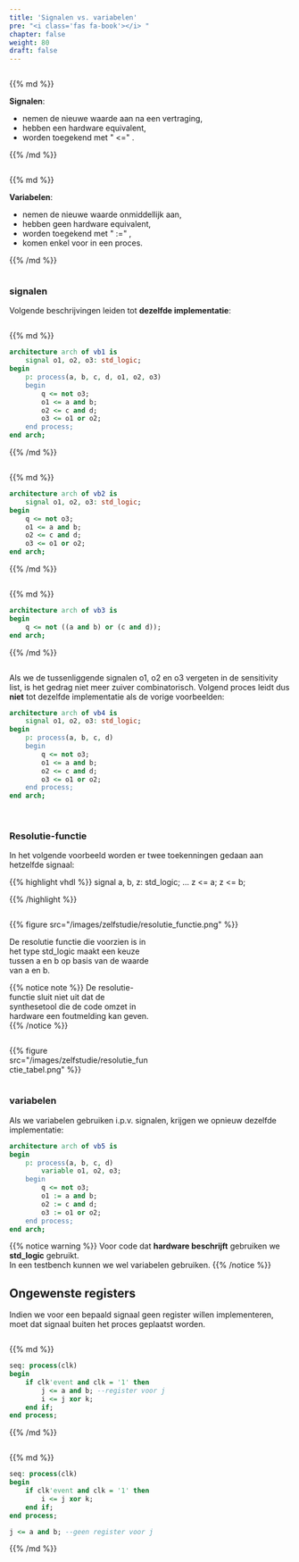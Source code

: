 ```yaml
---
title: 'Signalen vs. variabelen'
pre: "<i class='fas fa-book'></i> "
chapter: false
weight: 80
draft: false
---
```


<div class="multicolumn">

<div class="column">

{{% md %}}

**Signalen**:

* nemen de nieuwe waarde aan na een vertraging,
* hebben een hardware equivalent,
* worden toegekend met " <=" .

{{% /md %}}

</div>

<div class="column">

{{% md %}}



**Variabelen**:

* nemen de nieuwe waarde onmiddellijk aan,
* hebben geen hardware equivalent,
* worden toegekend met " :=" ,
* komen enkel voor in een proces.

{{% /md %}}

</div>

</div>


### signalen

Volgende beschrijvingen leiden tot **dezelfde implementatie**:

<div class="multicolumn">

<div class="column">

{{% md %}}

```vhdl
architecture arch of vb1 is
    signal o1, o2, o3: std_logic;
begin
    p: process(a, b, c, d, o1, o2, o3)
    begin
        q <= not o3;
        o1 <= a and b;
        o2 <= c and d;
        o3 <= o1 or o2;
    end process;
end arch;
```


{{% /md %}}

</div>

<div class="column">

{{% md %}}

```vhdl
architecture arch of vb2 is
    signal o1, o2, o3: std_logic;
begin
    q <= not o3;
    o1 <= a and b;
    o2 <= c and d;
    o3 <= o1 or o2;
end arch;
```

{{% /md %}}

</div>

<div class="column">

{{% md %}}

```vhdl
architecture arch of vb3 is
begin
    q <= not ((a and b) or (c and d));
end arch;
```

{{% /md %}}

</div>

</div>

Als we de tussenliggende signalen o1, o2 en o3 vergeten in de sensitivity list, is het gedrag niet meer zuiver combinatorisch. Volgend proces leidt dus **niet** tot dezelfde implementatie als de vorige voorbeelden:

```vhdl
architecture arch of vb4 is
    signal o1, o2, o3: std_logic;
begin
    p: process(a, b, c, d)
    begin
        q <= not o3;
        o1 <= a and b;
        o2 <= c and d;
        o3 <= o1 or o2;
    end process;
end arch;
```

<br/>

### Resolutie-functie



<div class="multicolumn">
    <div class="column">
In het volgende voorbeeld worden er twee toekenningen gedaan aan hetzelfde signaal:

{{% highlight vhdl %}}
signal a, b, z: std_logic;
...
z <= a;
z <= b;

{{% /highlight %}}

</div>
<div class="column">

{{% figure src="/images/zelfstudie/resolutie_functie.png" %}}

</div>
</div>

<div class="multicolumn">
    <div class="column" style="width:50%">
De resolutie functie die voorzien is in het type std_logic maakt een keuze tussen a en b op basis van de waarde van a en b.

{{% notice note %}}
De resolutie-functie sluit niet uit dat de synthesetool die de code omzet in hardware een foutmelding kan geven.
{{% /notice %}}

</div>
<div class="column" style="width:50%">

{{% figure src="/images/zelfstudie/resolutie_functie_tabel.png" %}}

</div>
</div>

### variabelen

Als we variabelen gebruiken i.p.v. signalen, krijgen we opnieuw dezelfde implementatie:

```vhdl
architecture arch of vb5 is
begin
    p: process(a, b, c, d)
        variable o1, o2, o3;
    begin
        q <= not o3;
        o1 := a and b;
        o2 := c and d;
        o3 := o1 or o2;
    end process;
end arch;
```
{{% notice warning %}}
Voor code dat **hardware beschrijft** gebruiken we **std_logic** gebruikt. <br/>
In een testbench kunnen we wel variabelen gebruiken.
{{% /notice %}}


## Ongewenste registers

Indien we voor een bepaald signaal geen register willen implementeren, moet dat signaal buiten het proces geplaatst worden.

<div class="multicolumn">
<div class="column">


{{% md %}}

```vhdl
seq: process(clk)
begin
    if clk'event and clk = '1' then
        j <= a and b; --register voor j
        i <= j xor k;
    end if;
end process;
```

{{% /md %}}

</div>

<div class="column">

{{% md %}}

```vhdl
seq: process(clk)
begin
    if clk'event and clk = '1' then
        i <= j xor k;
    end if;
end process;

j <= a and b; --geen register voor j
```

{{% /md %}}

</div>

</div>
